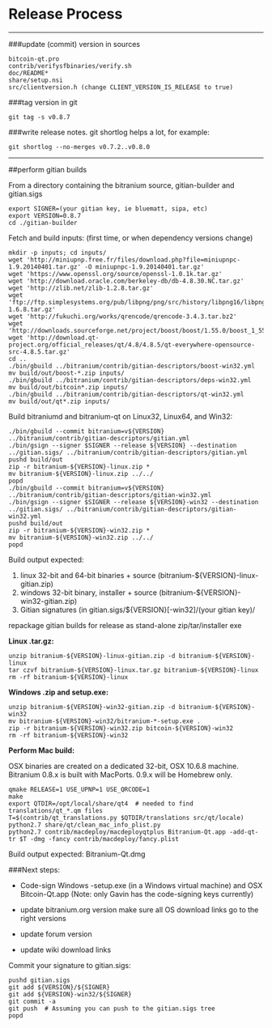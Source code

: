 Release Process
====================

* * *

###update (commit) version in sources


	bitcoin-qt.pro
	contrib/verifysfbinaries/verify.sh
	doc/README*
	share/setup.nsi
	src/clientversion.h (change CLIENT_VERSION_IS_RELEASE to true)

###tag version in git

	git tag -s v0.8.7

###write release notes. git shortlog helps a lot, for example:

	git shortlog --no-merges v0.7.2..v0.8.0

* * *

##perform gitian builds

 From a directory containing the bitranium source, gitian-builder and gitian.sigs
  
	export SIGNER=(your gitian key, ie bluematt, sipa, etc)
	export VERSION=0.8.7
	cd ./gitian-builder

 Fetch and build inputs: (first time, or when dependency versions change)

	mkdir -p inputs; cd inputs/
	wget 'http://miniupnp.free.fr/files/download.php?file=miniupnpc-1.9.20140401.tar.gz' -O miniupnpc-1.9.20140401.tar.gz'
	wget 'https://www.openssl.org/source/openssl-1.0.1k.tar.gz'
	wget 'http://download.oracle.com/berkeley-db/db-4.8.30.NC.tar.gz'
	wget 'http://zlib.net/zlib-1.2.8.tar.gz'
	wget 'ftp://ftp.simplesystems.org/pub/libpng/png/src/history/libpng16/libpng-1.6.8.tar.gz'
	wget 'http://fukuchi.org/works/qrencode/qrencode-3.4.3.tar.bz2'
	wget 'http://downloads.sourceforge.net/project/boost/boost/1.55.0/boost_1_55_0.tar.bz2'
	wget 'http://download.qt-project.org/official_releases/qt/4.8/4.8.5/qt-everywhere-opensource-src-4.8.5.tar.gz'
	cd ..
	./bin/gbuild ../bitranium/contrib/gitian-descriptors/boost-win32.yml
	mv build/out/boost-*.zip inputs/
	./bin/gbuild ../bitranium/contrib/gitian-descriptors/deps-win32.yml
	mv build/out/bitcoin*.zip inputs/
	./bin/gbuild ../bitranium/contrib/gitian-descriptors/qt-win32.yml
	mv build/out/qt*.zip inputs/

 Build bitraniumd and bitranium-qt on Linux32, Linux64, and Win32:
  
	./bin/gbuild --commit bitranium=v${VERSION} ../bitranium/contrib/gitian-descriptors/gitian.yml
	./bin/gsign --signer $SIGNER --release ${VERSION} --destination ../gitian.sigs/ ../bitranium/contrib/gitian-descriptors/gitian.yml
	pushd build/out
	zip -r bitranium-${VERSION}-linux.zip *
	mv bitranium-${VERSION}-linux.zip ../../
	popd
	./bin/gbuild --commit bitranium=v${VERSION} ../bitranium/contrib/gitian-descriptors/gitian-win32.yml
	./bin/gsign --signer $SIGNER --release ${VERSION}-win32 --destination ../gitian.sigs/ ../bitranium/contrib/gitian-descriptors/gitian-win32.yml
	pushd build/out
	zip -r bitranium-${VERSION}-win32.zip *
	mv bitranium-${VERSION}-win32.zip ../../
	popd

  Build output expected:

  1. linux 32-bit and 64-bit binaries + source (bitranium-${VERSION}-linux-gitian.zip)
  2. windows 32-bit binary, installer + source (bitranium-${VERSION}-win32-gitian.zip)
  3. Gitian signatures (in gitian.sigs/${VERSION}[-win32]/(your gitian key)/

repackage gitian builds for release as stand-alone zip/tar/installer exe

**Linux .tar.gz:**

	unzip bitranium-${VERSION}-linux-gitian.zip -d bitranium-${VERSION}-linux
	tar czvf bitranium-${VERSION}-linux.tar.gz bitranium-${VERSION}-linux
	rm -rf bitranium-${VERSION}-linux

**Windows .zip and setup.exe:**

	unzip bitranium-${VERSION}-win32-gitian.zip -d bitranium-${VERSION}-win32
	mv bitranium-${VERSION}-win32/bitranium-*-setup.exe .
	zip -r bitranium-${VERSION}-win32.zip bitcoin-${VERSION}-win32
	rm -rf bitranium-${VERSION}-win32

**Perform Mac build:**

  OSX binaries are created on a dedicated 32-bit, OSX 10.6.8 machine.
  Bitranium 0.8.x is built with MacPorts.  0.9.x will be Homebrew only.

	qmake RELEASE=1 USE_UPNP=1 USE_QRCODE=1
	make
	export QTDIR=/opt/local/share/qt4  # needed to find translations/qt_*.qm files
	T=$(contrib/qt_translations.py $QTDIR/translations src/qt/locale)
	python2.7 share/qt/clean_mac_info_plist.py
	python2.7 contrib/macdeploy/macdeployqtplus Bitranium-Qt.app -add-qt-tr $T -dmg -fancy contrib/macdeploy/fancy.plist

 Build output expected: Bitranium-Qt.dmg

###Next steps:

* Code-sign Windows -setup.exe (in a Windows virtual machine) and
  OSX Bitcoin-Qt.app (Note: only Gavin has the code-signing keys currently)

* update bitranium.org version
  make sure all OS download links go to the right versions

* update forum version

* update wiki download links

Commit your signature to gitian.sigs:

	pushd gitian.sigs
	git add ${VERSION}/${SIGNER}
	git add ${VERSION}-win32/${SIGNER}
	git commit -a
	git push  # Assuming you can push to the gitian.sigs tree
	popd

